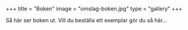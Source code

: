+++
title = "Boken"
image = "omslag-boken.jpg"
type = "gallery"
+++

Så här ser boken ut. Vill du beställa ett exemplar gör du så här...
